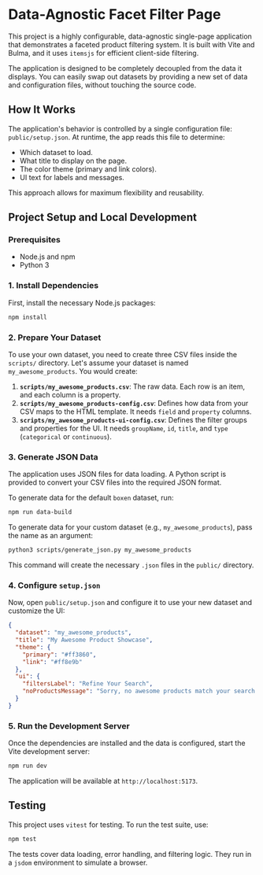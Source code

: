 # Data-Agnostic Facet Filter Page

This project is a highly configurable, data-agnostic single-page application that demonstrates a faceted product filtering system. It is built with Vite and Bulma, and it uses `itemsjs` for efficient client-side filtering.

The application is designed to be completely decoupled from the data it displays. You can easily swap out datasets by providing a new set of data and configuration files, without touching the source code.

## How It Works

The application's behavior is controlled by a single configuration file: `public/setup.json`. At runtime, the app reads this file to determine:
- Which dataset to load.
- What title to display on the page.
- The color theme (primary and link colors).
- UI text for labels and messages.

This approach allows for maximum flexibility and reusability.

## Project Setup and Local Development

### Prerequisites

- Node.js and npm
- Python 3

### 1. Install Dependencies

First, install the necessary Node.js packages:

```bash
npm install
```

### 2. Prepare Your Dataset

To use your own dataset, you need to create three CSV files inside the `scripts/` directory. Let's assume your dataset is named `my_awesome_products`. You would create:

1.  **`scripts/my_awesome_products.csv`**: The raw data. Each row is an item, and each column is a property.
2.  **`scripts/my_awesome_products-config.csv`**: Defines how data from your CSV maps to the HTML template. It needs `field` and `property` columns.
3.  **`scripts/my_awesome_products-ui-config.csv`**: Defines the filter groups and properties for the UI. It needs `groupName`, `id`, `title`, and `type` (`categorical` or `continuous`).

### 3. Generate JSON Data

The application uses JSON files for data loading. A Python script is provided to convert your CSV files into the required JSON format.

To generate data for the default `boxen` dataset, run:
```bash
npm run data-build
```

To generate data for your custom dataset (e.g., `my_awesome_products`), pass the name as an argument:
```bash
python3 scripts/generate_json.py my_awesome_products
```
This command will create the necessary `.json` files in the `public/` directory.

### 4. Configure `setup.json`

Now, open `public/setup.json` and configure it to use your new dataset and customize the UI:

```json
{
  "dataset": "my_awesome_products",
  "title": "My Awesome Product Showcase",
  "theme": {
    "primary": "#ff3860",
    "link": "#ff8e9b"
  },
  "ui": {
    "filtersLabel": "Refine Your Search",
    "noProductsMessage": "Sorry, no awesome products match your search."
  }
}
```

### 5. Run the Development Server

Once the dependencies are installed and the data is configured, start the Vite development server:

```bash
npm run dev
```

The application will be available at `http://localhost:5173`.

## Testing

This project uses `vitest` for testing. To run the test suite, use:
```bash
npm test
```
The tests cover data loading, error handling, and filtering logic. They run in a `jsdom` environment to simulate a browser.
